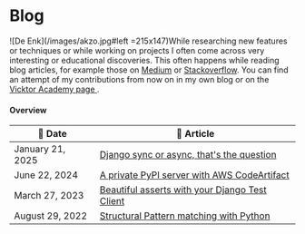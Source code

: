 # Blog

![De Enk](/images/akzo.jpg#left =215x147)While researching new features or techniques or while working on projects I often come across very interesting or educational discoveries. This often happens while reading blog articles, for example those on [Medium](https://medium.com) or [Stackoverflow](https://stackoverflow.blog/). You can find an attempt of my contributions from now on in my own blog or on the [Vicktor Academy page ](https://vicktor.nl/academy/).


#### Overview

| :calendar: Date    | :file_folder: Article                                                                                      |
| -------------------| -----------------------------------------------------------------------------------------------------------|
| January 21, 2025   | [Django sync or async, that's the question](/en/blog/django-sync-or-async)                                 |
| June 22, 2024      | [A private PyPI server with AWS CodeArtifact](/en/blog/private-pypi-with-aws-codeartifact)                 |
| March 27, 2023     | [Beautiful asserts with your Django Test Client](/en/blog/beautiful-asserts-with-your-django-test-client)  |
| August 29, 2022    | [Structural Pattern matching with Python](/en/blog/structural-pattern-matching-with-python)                |
